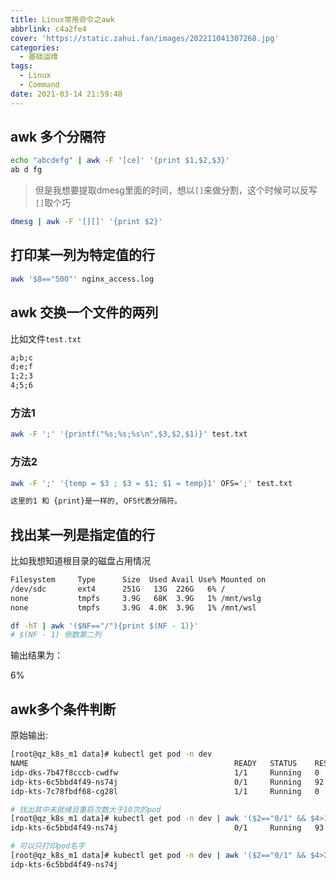 ```yaml
---
title: Linux常用命令之awk
abbrlink: c4a2fe4
cover: 'https://static.zahui.fan/images/202211041307268.jpg'
categories:
  - 基础运维
tags:
  - Linux
  - Command
date: 2021-03-14 21:59:48
---
```


## awk 多个分隔符

```bash
echo "abcdefg" | awk -F '[ce]' '{print $1,$2,$3}'
ab d fg
```

> 但是我想要提取dmesg里面的时间，想以`[]`来做分割，这个时候可以反写`[]`取个巧

```bash
dmesg | awk -F '[][]' '{print $2}'
```

## 打印某一列为特定值的行

```bash
awk '$8=="500"' nginx_access.log
```

## awk 交换一个文件的两列

比如文件`test.txt`

```txt
a;b;c
d;e;f
1;2;3
4;5;6
```

### 方法1

```bash
awk -F ';' '{printf("%s;%s;%s\n",$3,$2,$1)}' test.txt
```

### 方法2

```bash
awk -F ';' '{temp = $3 ; $3 = $1; $1 = temp}1' OFS=';' test.txt

这里的1 和 {print}是一样的, OFS代表分隔符。
```

## 找出某一列是指定值的行

比如我想知道根目录的磁盘占用情况

```bash
Filesystem     Type      Size  Used Avail Use% Mounted on
/dev/sdc       ext4      251G   13G  226G   6% /
none           tmpfs     3.9G   68K  3.9G   1% /mnt/wslg
none           tmpfs     3.9G  4.0K  3.9G   1% /mnt/wsl
```

```bash
df -hT | awk '($NF=="/"){print $(NF - 1)}'
# $(NF - 1) 倒数第二列
```

输出结果为：

6%

## awk多个条件判断

原始输出:

```bash
[root@qz_k8s_m1 data]# kubectl get pod -n dev
NAME                                              READY   STATUS    RESTARTS   AGE
idp-dks-7b47f8cccb-cwdfw                          1/1     Running   0          3h28m
idp-kts-6c5bbd4f49-ns74j                          0/1     Running   92         6h55m
idp-kts-7c78fbdf68-cg28l                          1/1     Running   0          8d
```

```bash
# 找出其中未就绪且重启次数大于10次的pod
[root@qz_k8s_m1 data]# kubectl get pod -n dev | awk '($2=="0/1" && $4>10)'
idp-kts-6c5bbd4f49-ns74j                          0/1     Running   93         6h57m

# 可以只打印pod名字
[root@qz_k8s_m1 data]# kubectl get pod -n dev | awk '($2=="0/1" && $4>20) {print $1}'
idp-kts-6c5bbd4f49-ns74j
```
